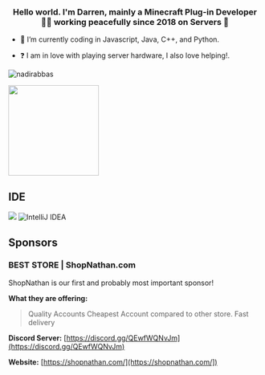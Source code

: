 ### <div align="center">Hello world. I'm Darren, mainly a Minecraft Plug-in Developer 👨‍💻 working peacefully since 2018 on Servers 🚀</div>  
  

- 🌱 I’m currently coding in Javascript, Java, C++, and Python.  
  

- ❓  I am in love with playing server hardware, I also love helping!.


<p align="left"> <img src="https://komarev.com/ghpvc/?username=DarrenOfficial&label=Profile%20views&color=0e75b6&style=flat" alt="nadirabbas" /> </p>

<img float="right" height="180em" src="https://github-readme-stats.vercel.app/api?hide_border=true&username=DarrenOfficial&show_icons=true&count_private=true&bg_color=00000000&title_color=7F7F7F&icon_color=7F7F7F&text_color=7F7F7F" />

## IDE
<img src="https://img.shields.io/badge/Visual_Studio_Code-0078D4?style=for-the-badge&logo=visual%20studio%20code&logoColor=white" /> <img alt="IntelliJ IDEA" src="https://img.shields.io/badge/IntelliJIDEA-000000.svg?&style=for-the-badge&logo=intellij-idea&logoColor=white" />

## Sponsors

### BEST STORE | ShopNathan.com
ShopNathan is our first and probably most important sponsor!

**What they are offering:**
> Quality Accounts
> Cheapest Account compared to other store.
> Fast delivery

**Discord Server:**
[https://discord.gg/QEwfWQNvJm](https://discord.gg/QEwfWQNvJm)

**Website:**
[https://shopnathan.com/](https://shopnathan.com/])
